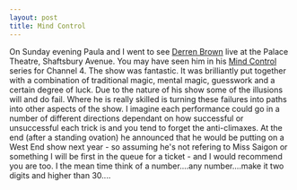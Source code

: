 ```yaml
--- 
layout: post
title: Mind Control
---
```

On Sunday evening Paula and I went to see [Derren Brown](http://www.derrenbrown.co.uk/home.asp) live at the Palace Theatre, Shaftsbury Avenue. You may have seen him in his [Mind Control](http://www.channel4.co.uk/science/microsites/M/mindcontrol/index.html) series for Channel 4. The show was fantastic. It was brilliantly put together with a combination of traditional magic, mental magic, guesswork and a certain degree of luck. Due to the nature of his show some of the illusions will and do fail. Where he is really skilled is turning these failures into paths into other aspects of the show. I imagine each performance could go in a number of different directions dependant on how successful or unsuccessful each trick is and you tend to forget the anti-climaxes. At the end (after a standing ovation) he announced that he would be putting on a West End show next year - so assuming he's not refering to Miss Saigon or something I will be first in the queue for a ticket - and I would recommend you are too. I the mean time think of a number....any number....make it two digits and higher than 30....
